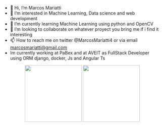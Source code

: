 - 👋 Hi, I’m Marcos Mariatti
- 👀 I’m interested in Machine Learning, Data science and web development
- 🌱 I’m currently learning  Machine Learning using python and OpenCV
- 💞️ I’m looking to collaborate on whatever proyect you bring me if i find it interesting
- 📫 How to reach me on twitter @MarcosMariatti4 or via email marcosmariatti@gmail.com
- Im currently working at PaBex and at AVEIT as FullStack Developer using ORM django, docker, Js and Angular Ts

<!---
MMariatti/MMariatti is a ✨ special ✨ repository because its `README.md` (this file) appears on your GitHub profile.
You can click the Preview link to take a look at your changes.
--->

<div align="center">
  <img height="180em" src="https://github-readme-stats.vercel.app/api?username=MMariatti&count_private=true&show_icons=true&theme=radical"/>
  
  <img height="180em" src="https://github-readme-stats.vercel.app/api/top-langs/?username=MMariatti&layout=compact&theme=radical&langs_count=8"/>
</div>
